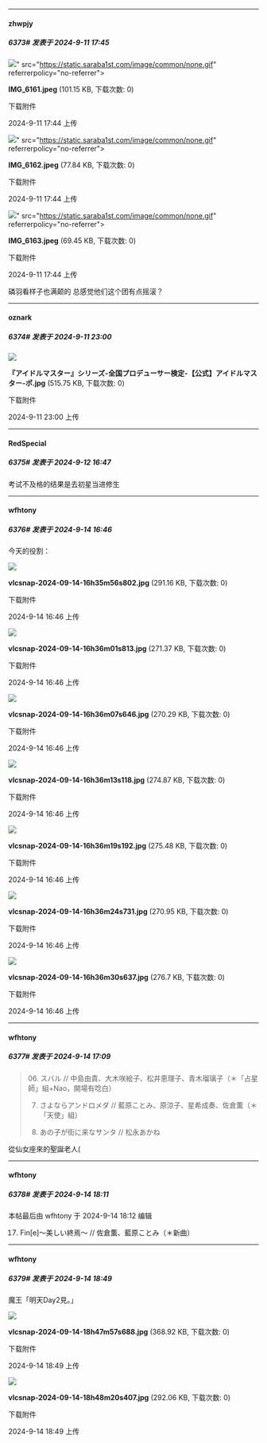 ﻿
*****

####  zhwpjy  
##### 6373#       发表于 2024-9-11 17:45

<img src="https://img.saraba1st.com/forum/202409/11/174419mplp50xkkxhlh5w8.jpeg" referrerpolicy="no-referrer">" src="https://static.saraba1st.com/image/common/none.gif" referrerpolicy="no-referrer">

<strong>IMG_6161.jpeg</strong> (101.15 KB, 下载次数: 0)

下载附件

2024-9-11 17:44 上传

<img src="https://img.saraba1st.com/forum/202409/11/174419pclya6ysyckyyn26.jpeg" referrerpolicy="no-referrer">" src="https://static.saraba1st.com/image/common/none.gif" referrerpolicy="no-referrer">

<strong>IMG_6162.jpeg</strong> (77.84 KB, 下载次数: 0)

下载附件

2024-9-11 17:44 上传

<img src="https://img.saraba1st.com/forum/202409/11/174419pac4l8j3hif3bg48.jpeg" referrerpolicy="no-referrer">" src="https://static.saraba1st.com/image/common/none.gif" referrerpolicy="no-referrer">

<strong>IMG_6163.jpeg</strong> (69.45 KB, 下载次数: 0)

下载附件

2024-9-11 17:44 上传

磷羽看样子也满颠的 总感觉他们这个团有点摇滚？


*****

####  oznark  
##### 6374#       发表于 2024-9-11 23:00

<img src="https://img.saraba1st.com/forum/202409/11/080020aaamfqkqvqbuq1xo.jpg" referrerpolicy="no-referrer">

<strong>『アイドルマスター』シリーズ-全国プロデューサー検定-【公式】アイドルマスター-ポ.jpg</strong> (515.75 KB, 下载次数: 0)

下载附件

2024-9-11 23:00 上传


*****

####  RedSpecial  
##### 6375#       发表于 2024-9-12 16:47

考试不及格的结果是去初星当进修生


*****

####  wfhtony  
##### 6376#       发表于 2024-9-14 16:46

今天的役割：

<img src="https://img.saraba1st.com/forum/202409/14/164604qc0vc0cccz22tj2z.jpg" referrerpolicy="no-referrer">

<strong>vlcsnap-2024-09-14-16h35m56s802.jpg</strong> (291.16 KB, 下载次数: 0)

下载附件

2024-9-14 16:46 上传

<img src="https://img.saraba1st.com/forum/202409/14/164604bffke2sv5zzhqgjm.jpg" referrerpolicy="no-referrer">

<strong>vlcsnap-2024-09-14-16h36m01s813.jpg</strong> (271.37 KB, 下载次数: 0)

下载附件

2024-9-14 16:46 上传

<img src="https://img.saraba1st.com/forum/202409/14/164605fvockt3vpy7l4yol.jpg" referrerpolicy="no-referrer">

<strong>vlcsnap-2024-09-14-16h36m07s646.jpg</strong> (270.29 KB, 下载次数: 0)

下载附件

2024-9-14 16:46 上传

<img src="https://img.saraba1st.com/forum/202409/14/164605jkoc3cc435ozok4b.jpg" referrerpolicy="no-referrer">

<strong>vlcsnap-2024-09-14-16h36m13s118.jpg</strong> (274.87 KB, 下载次数: 0)

下载附件

2024-9-14 16:46 上传

<img src="https://img.saraba1st.com/forum/202409/14/164606kcyw3le6i0zijjvh.jpg" referrerpolicy="no-referrer">

<strong>vlcsnap-2024-09-14-16h36m19s192.jpg</strong> (275.48 KB, 下载次数: 0)

下载附件

2024-9-14 16:46 上传

<img src="https://img.saraba1st.com/forum/202409/14/164607giptp61pxto6wlt9.jpg" referrerpolicy="no-referrer">

<strong>vlcsnap-2024-09-14-16h36m24s731.jpg</strong> (270.95 KB, 下载次数: 0)

下载附件

2024-9-14 16:46 上传

<img src="https://img.saraba1st.com/forum/202409/14/164607krfzlcr0n5r5sstz.jpg" referrerpolicy="no-referrer">

<strong>vlcsnap-2024-09-14-16h36m30s637.jpg</strong> (276.7 KB, 下载次数: 0)

下载附件

2024-9-14 16:46 上传


*****

####  wfhtony  
##### 6377#       发表于 2024-9-14 17:09

<blockquote>06. スバル // 中島由貴、大木咲絵子、松井恵理子、青木瑠璃子（＊「占星師」組+Nao，開場有唸白）

07. さよならアンドロメダ // 藍原ことみ、原涼子、星希成奏、佐倉薫（＊「天使」組）

08. あの子が街に来なサンタ // 松永あかね</blockquote>從仙女座來的聖誕老人(


*****

####  wfhtony  
##### 6378#       发表于 2024-9-14 18:11

 本帖最后由 wfhtony 于 2024-9-14 18:12 编辑 

17. Fin[e]～美しい終焉～ // 佐倉薫、藍原ことみ（＊新曲）


*****

####  wfhtony  
##### 6379#       发表于 2024-9-14 18:49

魔王「明天Day2見。」

<img src="https://img.saraba1st.com/forum/202409/14/184911gbdl27rqql7hxf7g.jpg" referrerpolicy="no-referrer">

<strong>vlcsnap-2024-09-14-18h47m57s688.jpg</strong> (368.92 KB, 下载次数: 0)

下载附件

2024-9-14 18:49 上传

<img src="https://img.saraba1st.com/forum/202409/14/184912nz11xe5x24atartr.jpg" referrerpolicy="no-referrer">

<strong>vlcsnap-2024-09-14-18h48m20s407.jpg</strong> (292.06 KB, 下载次数: 0)

下载附件

2024-9-14 18:49 上传

